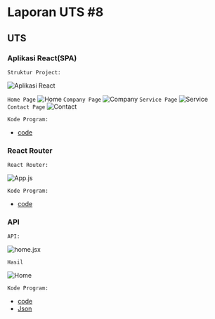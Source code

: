 # Laporan UTS #8

## UTS

### Aplikasi React(SPA)

`Struktur Project:`

![Aplikasi React](img/Screenshot_1.png)

`Home Page`
![Home](img/Screenshot_2.png)
`Company Page`
![Company](img/Screenshot_3.png)
`Service Page`
![Service](img/Screenshot_4.png)
`Contact Page`
![Contact](img/Screenshot_5.png)

`Kode Program:`

* [code](../../src/08_UTS/uts-react)

### React Router

`React Router:`

![App.js](img/Screenshot_6.png)

`Kode Program:`

* [code](../../src/08_UTS/uts-react/src/App.js)

### API

`API:`

![home.jsx](img/Screenshot_7.png)

`Hasil`

![Home](img/Screenshot_8.png)

`Kode Program:`

* [code](../../src/08_UTS/uts-react/src/parts/API/home.jsx)
* [Json](https://github.com/rizalanhari/API_React_UTS/blob/master/db.json)
